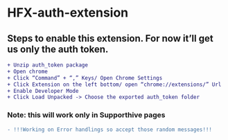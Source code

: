 # HFX-auth-extension
## Steps to enable this extension. For now it’ll get us only the auth token. 
```diff
+ Unzip auth_token package
+ Open chrome
+ Click “Command” + “,” Keys/ Open Chrome Settings
+ Click Extension on the left bottom/ open “chrome://extensions/” Url
+ Enable Developer Mode
+ Click Load Unpacked -> Choose the exported auth_token folder
```
### Note: this will work only in Supporthive pages
```diff
- !!!Working on Error handlings so accept those random messages!!!
```
